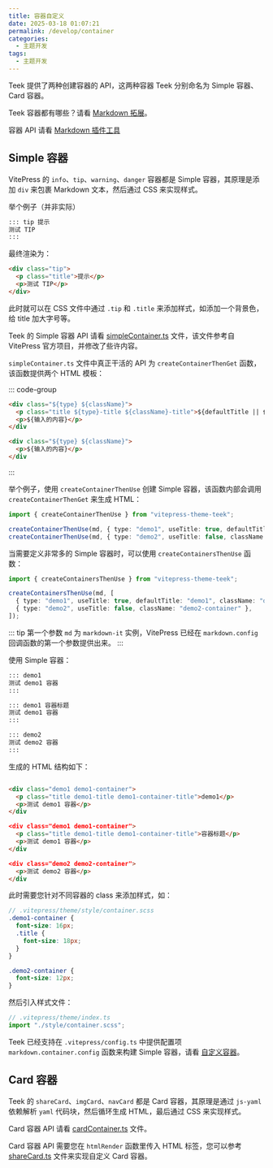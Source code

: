```yaml
---
title: 容器自定义
date: 2025-03-18 01:07:21
permalink: /develop/container
categories:
  - 主题开发
tags:
  - 主题开发
---
```


Teek 提供了两种创建容器的 API，这两种容器 Teek 分别命名为 Simple 容器、Card 容器。

Teek 容器都有哪些？请看 [Markdown 拓展](/guide/markdown)。

容器 API 请看 [Markdown 插件工具](/ecosystem/md-plugin-utils)

## Simple 容器

VitePress 的 `info`、`tip`、`warning`、`danger` 容器都是 Simple 容器，其原理是添加 `div` 来包裹 Markdown 文本，然后通过 CSS 来实现样式。

举个例子（并非实际）

```markdown
::: tip 提示
测试 TIP
:::
```

最终渲染为：

```html
<div class="tip">
  <p class="title">提示</p>
  <p>测试 TIP</p>
</div>
```

此时就可以在 CSS 文件中通过 `.tip` 和 `.title` 来添加样式，如添加一个背景色，给 title 加大字号等。

Teek 的 Simple 容器 API 请看 [simpleContainer.ts](https://github.com/Kele-Bingtang/vitepress-theme-teek/blob/master/packages/markdown/helper/simpleContainer.ts) 文件，该文件参考自 VitePress 官方项目，并修改了些许内容。

`simpleContainer.ts` 文件中真正干活的 API 为 `createContainerThenGet` 函数，该函数提供两个 HTML 模板：

::: code-group

```html [开启标题]
<div class="${type} ${className}">
  <p class="title ${type}-title ${className}-title">${defaultTitle || 传入标题}</p>
  <p>${输入的内容}</p>
</div
```

```html [不开启标题]
<div class="${type} ${className}">
  <p>${输入的内容}</p>
</div
```

:::

举个例子，使用 `createContainerThenUse` 创建 Simple 容器，该函数内部会调用 `createContainerThenGet` 来生成 HTML：

```ts
import { createContainerThenUse } from "vitepress-theme-teek";

createContainerThenUse(md, { type: "demo1", useTitle: true, defaultTitle: "demo1", className: "demo1-container" });
createContainerThenUse(md, { type: "demo2", useTitle: false, className: "demo2-container" });
```

当需要定义非常多的 Simple 容器时，可以使用 `createContainersThenUse` 函数：

```ts
import { createContainersThenUse } from "vitepress-theme-teek";

createContainersThenUse(md, [
  { type: "demo1", useTitle: true, defaultTitle: "demo1", className: "demo1-container" },
  { type: "demo2", useTitle: false, className: "demo2-container" },
]);
```

::: tip
第一个参数 `md` 为 `markdown-it` 实例，VitePress 已经在 `markdown.config` 回调函数的第一个参数提供出来。
:::

使用 Simple 容器：

```markdown
::: demo1
测试 demo1 容器
:::

::: demo1 容器标题
测试 demo1 容器
:::

::: demo2
测试 demo2 容器
:::
```

生成的 HTML 结构如下：

```html

<div class="demo1 demo1-container">
  <p class="title demo1-title demo1-container-title">demo1</p>
  <p>测试 demo1 容器</p>
</div

<div class="demo1 demo1-container">
  <p class="title demo1-title demo1-container-title">容器标题</p>
  <p>测试 demo1 容器</p>
</div

<div class="demo2 demo2-container">
  <p>测试 demo2 容器</p>
</div

```

此时需要您针对不同容器的 class 来添加样式，如：

```scss
// .vitepress/theme/style/container.scss
.demo1-container {
  font-size: 16px;
  .title {
    font-size: 18px;
  }
}

.demo2-container {
  font-size: 12px;
}
```

然后引入样式文件：

```ts
// .vitepress/theme/index.ts
import "./style/container.scss";
```

Teek 已经支持在 `.vitepress/config.ts` 中提供配置项 `markdown.container.config` 函数来构建 Simple 容器，请看 [自定义容器](/reference/plugin-config#自定义容器)。

## Card 容器

Teek 的 `shareCard`、`imgCard`、`navCard` 都是 Card 容器，其原理是通过 `js-yaml` 依赖解析 `yaml` 代码块，然后循环生成 HTML，最后通过 CSS 来实现样式。

Card 容器 API 请看 [cardContainer.ts](https://github.com/Kele-Bingtang/vitepress-theme-teek/blob/master/packages/markdown/helper/cardContainer.ts) 文件。

Card 容器 API 需要您在 `htmlRender` 函数里传入 HTML 标签，您可以参考 [shareCard.ts](https://github.com/Kele-Bingtang/vitepress-theme-teek/blob/master/packages/markdown/plugins/shareCard.ts) 文件来实现自定义 Card 容器。
